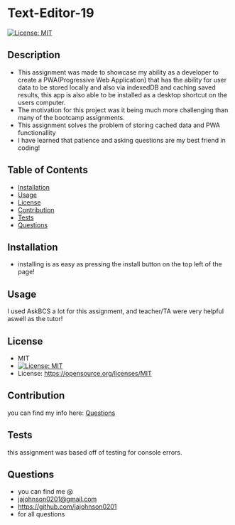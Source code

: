 # Text-Editor-19 

[![License: MIT](https://img.shields.io/badge/License-MIT-yellow.svg)](https://opensource.org/licenses/MIT)

## Description
- This assignment was made to showcase my ability as a developer to create a PWA(Progressive Web Application) that has the ability for user data to be stored locally and also via indexedDB and caching saved results, this app is also able to be installed as a desktop shortcut on the users computer.
- The motivation for this project was it being much more challenging than many of the bootcamp assignments.
- This assignment solves the problem of storing cached data and PWA functionallity 
- I have learned that patience and asking questions are my best friend in coding!

## Table of Contents
- [Installation](#Installation)
- [Usage](#Usage)
- [License](#License)
- [Contribution](#Contribution)
- [Tests](#Tests)
- [Questions](#Questions)


## Installation
- installing is as easy as pressing the install button on the top left of the page!

## Usage
I used AskBCS a lot for this assignment, and teacher/TA were very helpful aswell as the tutor!

## License
 - MIT
 - [![License: MIT](https://img.shields.io/badge/License-MIT-yellow.svg)](https://opensource.org/licenses/MIT)
 - License: https://opensource.org/licenses/MIT

## Contribution
you can find my info here: [Questions](#Questions)

## Tests
this assignment was based off of testing for console errors.

## Questions
- you can find me @
- jajohnson0201@gmail.com
- https://github.com/jajohnson0201
- for all questions
